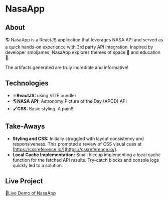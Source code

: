 # NasaApp

## About
🌎 NasaApp is a ReactJS application that leverages NASA API and served as a quick hands-on experience with 3rd party API integration. 
Inspired by developer smoljames, NasaApp explores themes of space 🌌 and education📖.

The artifacts generated are truly incredible and informative!

## Technologies
- ⚛️**ReactJS:** using VITE bundler
- 🌎**NASA API:** Astronomy Picture of the Day (APOD) API
- 🖌️**CSS:** Basic styling. A pain!!!

## Take-Aways
- **Styling and CSS:** Initially struggled with layout consistency and responsiveness. This prompted a review of CSS visual cues at [https://cssreference.io/](https://cssreference.io/).
- **Local Cache Implementation:** Small hiccup implementing a local cache function for the fetched API results. Try-catch blocks and console logs quickly led to a solution. 

## Live Project
🔗[Live Demo of NasaApp](https://apod-xi.vercel.app/)
